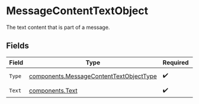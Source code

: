 # MessageContentTextObject

The text content that is part of a message.


## Fields

| Field                                                                                              | Type                                                                                               | Required                                                                                           | Description                                                                                        |
| -------------------------------------------------------------------------------------------------- | -------------------------------------------------------------------------------------------------- | -------------------------------------------------------------------------------------------------- | -------------------------------------------------------------------------------------------------- |
| `Type`                                                                                             | [components.MessageContentTextObjectType](../../models/components/messagecontenttextobjecttype.md) | :heavy_check_mark:                                                                                 | Always `text`.                                                                                     |
| `Text`                                                                                             | [components.Text](../../models/components/text.md)                                                 | :heavy_check_mark:                                                                                 | N/A                                                                                                |